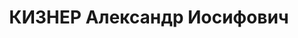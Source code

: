 ---
title: КИЗНЕР Александр Иосифович
description: "30.07.1912 г.р., м.р.: АССР Немцев Поволжья, Зельманский р-н, с. Зельман\n\
  \ Директор Александровского убойного пункта Ивмяспромтреста (в 1935 жил в г. Ростове\
  \ ЯО, работал заведующим скотобазой).\n прож.: Ивановская обл., г. Александров (г.Ярославль,\
  \ Малый пер., д.10, кв. 2)\n арестован 05.05.1937\n Обвинение: по ст. 58-6, 58-8,\
  \ 58-11 УК РСФСР\n Приговор: 28.12.1937\n Реабилитация: 26.09.1957"
---